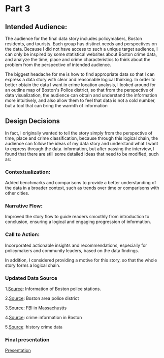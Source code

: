 # Part 3
## Intended Audience:
The audience for the final data story includes policymakers, Boston residents, and tourists. Each group has distinct needs and perspectives on the data. Because I did not have access to such a unique target audience, I can only be inspired by some statistical websites about Boston crime data, and analyze the time, place and crime characteristics to think about the problem from the perspective of intended audience.

The biggest headache for me is how to find appropriate data so that I can express a data story with clear and reasonable logical thinking. In order to better obtain the data I want in crime location analysis, I looked around for an outline map of Boston's Police district, so that from the perspective of data visualization, the audience can obtain and understand the information more intuitively, and also allow them to feel that data is not a cold number, but a tool that can bring the warmth of information

## Design Decisions
In fact, I originally wanted to tell the story simply from the perspective of time, place and crime classification, because through this logical chain, the audience can follow the ideas of my data story and understand what I want to express through the data. information, but after passing the interview, I found that there are still some detailed ideas that need to be modified, such as:
### Contextualization: 
Added benchmarks and comparisons to provide a better understanding of the data in a broader context, such as trends over time or comparisons with other cities.
### Narrative Flow: 
Improved the story flow to guide readers smoothly from introduction to conclusion, ensuring a logical and engaging progression of information.
### Call to Action: 
Incorporated actionable insights and recommendations, especially for policymakers and community leaders, based on the data findings.

In addition, I considered providing a motive for this story, so that the whole story forms a logical chain.

### Updated Data Source
1.[Source](https://data.boston.gov/dataset/boston-police-stations): Information of Boston police stations.

2.[Source](https://police.boston.gov/districts/): Boston area police district

3.[Source](https://ucr.fbi.gov/crime-in-the-u.s/2019/crime-in-the-u.s.-2019/tables/table-8/table-8-state-cuts/massachusetts.xls): FBI in Massachustts

4.[Source](https://www.city-data.com/crime/crime-Boston-Massachusetts.html): crime information in Boston

5.[Source](https://www.neighborhoodscout.com/ma/boston/crime): history crime data

### Final presentation
[Presentation](https://carnegiemellon.shorthandstories.com/decoding-crime-in-boston/index.html)
